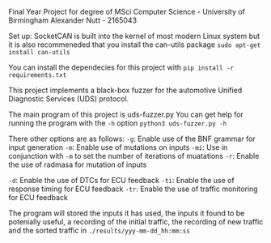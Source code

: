 Final Year Project for degree of MSci Computer Science - University of Birmingham
Alexander Nutt - 2165043

Set up:
SocketCAN is built into the kernel of most modern Linux system but it is also recommeneded that you install the can-utils package
`sudo apt-get install can-utils`

You can install the dependecies for this project with
`pip install -r requirements.txt`


This project implements a black-box fuzzer for the automotive Unified Diagnostic Services (UDS) protocol.

The main program of this project is uds-fuzzer.py
You can get help for running the program with the `-h` option
`python3 uds-fuzzer.py -h`

There other options are as follows:
`-g`: Enable use of the BNF grammar for input generation 
`-m`: Enable use of mutations on inputs
`-mi`: Use in conjunction with `-m` to set the number of iterations of muatations
`-r`: Enable the use of radmasa for mutation of inputs

`-d`: Enable the use of DTCs for ECU feedback
`-ti`: Enable the use of response timing for ECU feedback
`-tr`: Enable the use of traffic monitoring for ECU feedback

The program will stored the inputs it has used, the inputs it found to be potenially useful, a recording of the initial traffic, the recording of new traffic and the sorted traffic in `./results/yyy-mm-dd_hh:mm:ss` 




